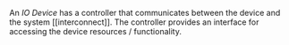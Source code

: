 An *IO Device* has a controller that communicates between the device and the system [[interconnect]]. The controller provides an interface for accessing the device resources / functionality. 